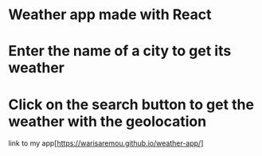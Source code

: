 # Weather app made with React

# Enter the name of a city to get its weather

# Click on the search button to get the weather with the geolocation

link to my app[https://warisaremou.github.io/weather-app/]

